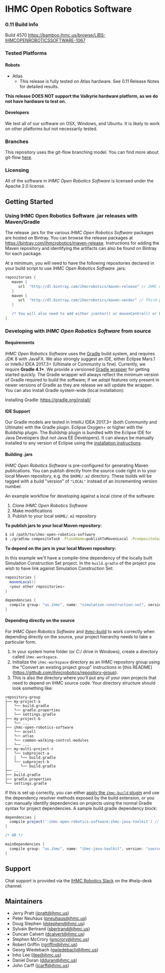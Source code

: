 # IHMC Open Robotics Software

### 0.11 Build Info
Build 4570
https://bamboo.ihmc.us/browse/LIBS-IHMCOPENROBOTICSSOFTWARE-1067

### Tested Platforms

#### Robots

- Atlas
   * This release is fully tested on Atlas hardware. See 0.11 Release Notes for detailed results.

**This release DOES NOT support the Valkyrie hardware platform, as we do not have hardware to test on.**

#### Developers

We test all of our software on OSX, Windows, and Ubuntu. It is likely to work on other platforms but
not necessarily tested.

### Branches
This repository uses the git-flow branching model. You can find more about git-flow [here](https://www.atlassian.com/git/tutorials/comparing-workflows/feature-branch-workflow).

### Licensing
All of the software in *IHMC Open Robotics Software* is licensed under the Apache 2.0 license.

## Getting Started

### Using IHMC Open Robotics Software .jar releases with Maven/Gradle
The release .jars for the various *IHMC Open Robotics Software* packages are hosted on Bintray. You can browse the release packages at https://bintray.com/ihmcrobotics/maven-release.
Instructions for adding the Maven repository and identifying the artifacts can also be found on Bintray for each package.

At a minimum, you will need to have the following repositories declared in your build script to use *IHMC Open Robotics Software* .jars:

```gradle
repositories {
   maven {
      url  "http://dl.bintray.com/ihmcrobotics/maven-release" // IHMC Code releases
   }
   maven {
      url  "http://dl.bintray.com/ihmcrobotics/maven-vendor" // Third-party libraries that we have vendored for various reasons
   }

   /* You will also need to add either jcenter() or mavenCentral() or both, depending on your preference */
}
```

### Developing with *IHMC Open Robotics Software* from source

#### Requirements
*IHMC Open Robotics Software* uses the [Gradle](https://gradle.org) build system, and requires JDK 8 with JavaFX. We also strongly suggest an IDE, either Eclipse Mars.1
or IntelliJ IDEA 2017.3+ (Ultimate or Community is fine). Currently, we require **Gradle 4.1+**. We provide a versioned [Gradle wrapper](https://docs.gradle.org/current/userguide/gradle_wrapper.html)
for getting started quickly. The Gradle wrapper will always reflect the minimum version of Gradle required to build the software; if we adopt features only present
in newer versions of Gradle as they are release we will update the wrapper. You can also install Gradle system-wide (local installation):

Installing Gradle: https://gradle.org/install/

#### IDE Support
Our Gradle models are tested in IntelliJ IDEA 2017.3+ (both Community and Ultimate) with the Gradle plugin.
Eclipse Oxygen+ or higher with the Buildship plugin. The Buildship plugin is bundled with the Eclipse IDE for Java Developers (but *not* Java EE Developers). It can always be manually installed to any version of Eclipse using the [installation instructions](https://github.com/eclipse/buildship/blob/master/docs/user/Installation.md).

#### Building .jars
*IHMC Open Robotics Software* is pre-configured for generating Maven publications. You can publish directly from the source code right in to your local Maven
repository, e.g. the `$HOME/.m2` directory. These builds will be tagged with a build "version" of `"LOCAL"` instead of an incrementing version number.

An example workflow for developing against a local clone of the software:

1. Clone *IHMC Open Robotics Software*
2. Make modifications
3. Publish to your local `$HOME/.m2` repository

**To publish jars to your local Maven repository:**  
```bash
$ cd /path/to/ihmc-open-robotics-software
$ ./gradlew compositeTask -PtaskName=publishToMavenLocal -PcompositeSearchHeight=0 -PpublishMode=LOCAL
```

**To depend on the jars in your local Maven repository:**

In this example we'll have a compile-time dependency of the locally built Simulation Construction Set project. In the `build.gradle` of the project you wish to
have link against Simulation Construction Set:

```gradle
repositories {
  mavenLocal()
  <your other repositories>
}

dependencies {
  compile group: "us.ihmc", name: "simulation-construction-set", version: "LOCAL", changing: true
}
```  

#### Depending directly on the source
For *IHMC Open Robotics Software* and [ihmc-build](https://github.com/ihmcrobotics/ihmc-build) to work correctly when depending directly on the source, your
project hierarchy needs to take a particular form.

1. In your system home folder (or C:/ drive in Windows), create a directory called `ihmc-workspace`.
1. Initialize the `ihmc-workspace` directory as an IHMC repository group using the "Convert an existing project group" instructions in [this README] (https://github.com/ihmcrobotics/repository-group).
1. This is also the directory where you'll put any of your own projects that need to depend
on IHMC source code. Your directory structure should look something like:

```
repository-group
├── my-project-a
│   └── build.gradle
│   └── gradle.properties
│   └── settings.gradle
├── my-project-b
│   └── ...
├── ihmc-open-robotics-software
│   └── acsell
│   └── atlas
│   └── common-walking-control-modules
│   └── ...
├── my-multi-project-c
│   └── subproject-a
│   │  └── build.gradle
│   └── subproject-b
│      └── build.gradle
├── ...
├── build.gradle
├── gradle.properties
└── settings.gradle
```

If this is set up correctly, you can either [apply the `ihmc-build` plugin](https://github.com/ihmcrobotics/ihmc-build)
and use the dependency resolver methods exposed by the build extension, or you can manually identify dependencies on projects using the normal Gradle syntax for
project dependencies. A sample build.gradle dependency block:

```gradle
dependencies {
  compile project(':ihmc-open-robotics-software:ihmc-java-toolkit') // normal Gradle way of doing things
}

/* OR */

mainDependencies {
  compile group: "us.ihmc", name: "ihmc-java-toolkit", version: "source" // ihmc-build way of doing things
}
```

## Support

Chat support is provided via the [IHMC Robotics Slack](ihmcrobotics.slack.com) on the #help-desk channel.

## Maintainers

* Jerry Pratt (jpratt@ihmc.us)
* Peter Neuhaus (pneuhaus@ihmc.us)
* Doug Stephen (dstephen@ihmc.us)
* Sylvain Bertrand (sbertrand@ihmc.us)
* Duncan Calvert (dcalvert@ihmc.us)
* Stephen McCrory (smcrory@ihmc.us)
* Robert Griffin (rgriffin@ihmc.us)
* Georg Wiedebach (gwiedebach@ihmc.us)
* Inho Lee (ilee@ihmc.us)
* Daniel Duran (dduran@ihmc.us)
* John Carff (jcarff@ihmc.us)
